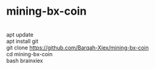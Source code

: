 # mining-bx-coin
<br>apt update
<br>apt install git
<br>git clone https://github.com/Barqah-Xiex/mining-bx-coin
<br>cd mining-bx-coin
<br>bash brainxiex
